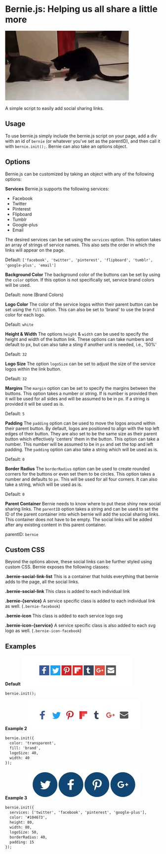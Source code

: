 # Bernie.js: Helping us all share a little more
![](images/share_cat.gif)  

A simple script to easily add social sharing links.

## Usage
To use bernie.js simply include the bernie.js script on your page, add a div with an id of `bernie` (or whatever you've set as the parentID), and then call it with `bernie.init();`. Bernie can also take an options object.

## Options

Bernie.js can be customized by taking an object with any of the following options:

**Services**
Bernie.js supports the following services:

* Facebook
* Twitter
* Pinterest
* Flipboard
* Tumblr
* Google-plus
* Email

The desired services can be set using the `services` option. This option takes an array of strings of service names. This also sets the order in which the links will appear on the page.

Default: `['facebook', 'twitter', 'pinterest', 'flipboard', 'tumblr', 'google-plus', 'email']`

**Background Color**
The background color of the buttons can be set by using the `color` option. If this option is not specifically set, service brand colors will be used.

Default: none (Brand Colors)

**Logo Color**
The color of the service logos within their parent button can be set using the `fill` option. This can also be set to 'brand' to use the brand color for each logo.

Default: `white`

**Height & Width**
The options `height` & `width` can be used to specify the height and width of the button link.
These options can take numbers and default to px, but can also take a sting if another unit is needed, i.e., '50%'

Default: `32`

**Logo Size**
The option `logoSize` can be set to adjust the size of the service logos within the link button.

Default: `32`

**Margins**
The `margin` option can be set to specify the margins between the buttons. This option takes a number or string. If is number is provided then it will be used for all sides and will be assumed to be in px. If a string is provided it will be used as is.

Default: `5`

**Padding**
The `padding` option can be used to move the logos around within their parent button. By default, logos are positioned to align with the top left edges of their button. They are also set to be the same size as their parent button which effectively 'centers' them in the button. This option can take a number. This number will be assumed to be in `px` and set the top and left padding. The `padding` option can also take a string which will be used as is.

Default: `0`

**Border Radius**
The `borderRadius` option can be used to create rounded corners for the buttons or even set them to be circles. This option takes a number and defaults to `px`. This will be used for all four corners. It can also take a string, which will be used as is.

Default: `0`

**Parent Container**
Bernie needs to know where to put these shiny new social sharing links. The `parentID` option takes a string and can be used to set the ID of the parent container into which bernie will add the social sharing links. This container does not have to be empty. The social links will be added after any existing content in this parent container.

parentID: `bernie`

## Custom CSS
Beyond the options above, these social links can be further styled using custom CSS. Bernie exposes the following classes:

**.bernie-social-link-list**
This is a container that holds everything that bernie adds to the page, all the social links.

**.bernie-social-link**
This class is added to each individual link

**.bernie-{service}**
A service specific class is added to each individual link as well. (`.bernie-facebook`)

**.bernie-icon**
This class is added to each service logo svg

**.bernie-icon-{service}**
A service specific class is also added to each svg logo as well. (`.bernie-icon-facebook`)

## Examples
**Default**
![](images/example_1.jpg)
```
bernie.init();
```

**Example 2**
![](images/example_2.jpg)
```
bernie.init({
  color: 'transparent',
  fill: 'brand',
  logoSize: 40,
  width: 40
});
```

**Example 3**
![](images/example_3.jpg)
```
bernie.init({
  services: ['twitter', 'facebook', 'pinterest', 'google-plus'],
  color: '#104673',
  height: 80,
  width: 80,
  logoSize: 50,
  borderRadius: 40,
  padding: 15
});
```
